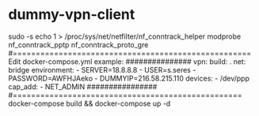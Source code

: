 # dummy-vpn-client

sudo -s
echo 1 > /proc/sys/net/netfilter/nf_conntrack_helper
modprobe nf_conntrack_pptp nf_conntrack_proto_gre
#====================================================
Edit docker-compose.yml
example:
###############
vpn:
  build: .
  net: bridge
  environment:
    - SERVER=18.8.8.8
    - USER=s.seres
    - PASSWORD=AWFHJAeko
    - DUMMYIP=216.58.215.110
  devices:
    - /dev/ppp
  cap_add:
    - NET_ADMIN
################
#==================================================
docker-compose build  && docker-compose up -d


